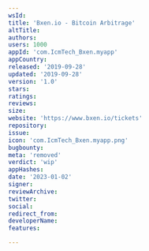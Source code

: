 ```yaml
---
wsId: 
title: 'Bxen.io - Bitcoin Arbitrage'
altTitle: 
authors: 
users: 1000
appId: 'com.IcmTech_Bxen.myapp'
appCountry: 
released: '2019-09-28'
updated: '2019-09-28'
version: '1.0'
stars: 
ratings: 
reviews: 
size: 
website: 'https://www.bxen.io/tickets'
repository: 
issue: 
icon: 'com.IcmTech_Bxen.myapp.png'
bugbounty: 
meta: 'removed'
verdict: 'wip'
appHashes: 
date: '2023-01-02'
signer: 
reviewArchive: 
twitter: 
social: 
redirect_from: 
developerName: 
features: 

---
```


